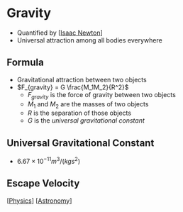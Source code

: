 # Gravity

- Quantified by [[Isaac Newton]]
- Universal attraction among all bodies everywhere

## Formula

- Gravitational attraction between two objects
- $F_{gravity} = G \frac{M_1M_2}{R^2}$
  - $F_{gravity}$ is the force of gravity between two objects
  - $M_1$ and $M_2$ are the masses of two objects
  - $R$ is the separation of those objects
  - $G$ is the _universal gravitational constant_

## Universal Gravitational Constant

- $6.67 \times 10^{-11} m^3 / (kg s^2)$

## Escape Velocity



[[Physics]] [[Astronomy]]

[//begin]: # "Autogenerated link references for markdown compatibility"
[Isaac Newton]: isaac-newton "Isaac Newton"
[Physics]: physics "Physics"
[Astronomy]: astronomy "Astronomy"
[//end]: # "Autogenerated link references"

